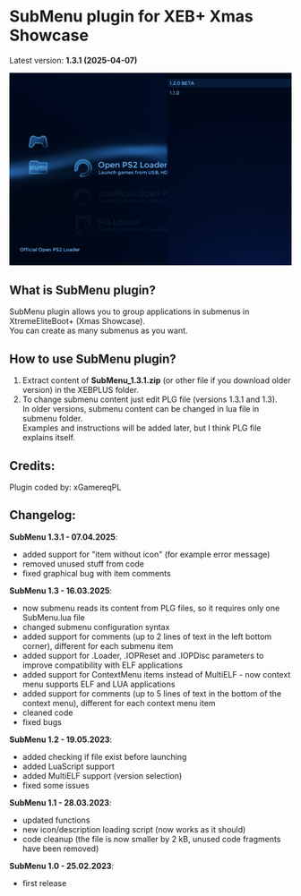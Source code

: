 # SubMenu plugin for XEB+ Xmas Showcase

Latest version: **1.3.1 (2025-04-07)** <br>

![SubMenu plugin image](image.png)

## What is SubMenu plugin? <br>

SubMenu plugin allows you to group applications in submenus in XtremeEliteBoot+ (Xmas Showcase). <br>
You can create as many submenus as you want. <br>

## How to use SubMenu plugin? <br>

1. Extract content of **SubMenu_1.3.1.zip** (or other file if you download older version) in the XEBPLUS folder. <br>
2.  To change submenu content just edit PLG file (versions 1.3.1 and 1.3). <br>
    In older versions, submenu content can be changed in lua file in submenu folder. <br>
    Examples and instructions will be added later, but I think PLG file explains itself. <br>

## Credits:

Plugin coded by: xGamereqPL <br>

## Changelog: <br>

**SubMenu 1.3.1 - 07.04.2025**: <br>
- added support for "item without icon" (for example error message) <br>
- removed unused stuff from code <br>
- fixed graphical bug with item comments <br>

**SubMenu 1.3 - 16.03.2025**: <br>
- now submenu reads its content from PLG files, so it requires only one SubMenu.lua file <br>
- changed submenu configuration syntax <br>
- added support for comments (up to 2 lines of text in the left bottom corner), different for each submenu item <br>
- added support for .Loader, .IOPReset and .IOPDisc parameters to improve compatibility with ELF applications <br>
- added support for ContextMenu items instead of MultiELF - now context menu supports ELF and LUA applications <br>
- added support for comments (up to 5 lines of text in the bottom of the context menu), different for each context menu item <br>
- cleaned code <br>
- fixed bugs <br>

**SubMenu 1.2 - 19.05.2023**: <br>
- added checking if file exist before launching <br>
- added LuaScript support <br>
- added MultiELF support (version selection) <br>
- fixed some issues <br>

**SubMenu 1.1 - 28.03.2023**: <br>
- updated functions <br>
- new icon/description loading script (now works as it should) <br>
- code cleanup (the file is now smaller by 2 kB, unused code fragments have been removed) <br>

**SubMenu 1.0 - 25.02.2023**: <br>
- first release <br>
